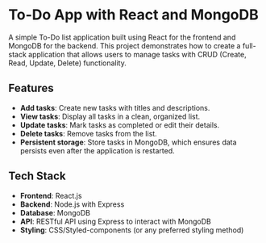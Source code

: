  # To-Do App with React and MongoDB

A simple To-Do list application built using React for the frontend and MongoDB for the backend. This project demonstrates how to create a full-stack application that allows users to manage tasks with CRUD (Create, Read, Update, Delete) functionality.

## Features

- **Add tasks**: Create new tasks with titles and descriptions.
- **View tasks**: Display all tasks in a clean, organized list.
- **Update tasks**: Mark tasks as completed or edit their details.
- **Delete tasks**: Remove tasks from the list.
- **Persistent storage**: Store tasks in MongoDB, which ensures data persists even after the application is restarted.

## Tech Stack

- **Frontend**: React.js
- **Backend**: Node.js with Express
- **Database**: MongoDB
- **API**: RESTful API using Express to interact with MongoDB
- **Styling**: CSS/Styled-components (or any preferred styling method)

